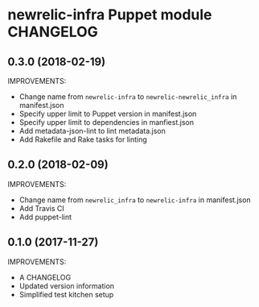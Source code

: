 # newrelic-infra Puppet module CHANGELOG

## 0.3.0 (2018-02-19)

IMPROVEMENTS:

* Change name from `newrelic-infra` to `newrelic-newrelic_infra` in manifest.json
* Specify upper limit to Puppet version in manifest.json
* Specify upper limit to dependencies in manfiest.json
* Add metadata-json-lint to lint metadata.json
* Add Rakefile and Rake tasks for linting

## 0.2.0 (2018-02-09)

IMPROVEMENTS:

* Change name from `newrelic_infra` to `newrelic-infra` in manifest.json
* Add Travis CI
* Add puppet-lint

## 0.1.0 (2017-11-27)

IMPROVEMENTS:

* A CHANGELOG
* Updated version information
* Simplified test kitchen setup
